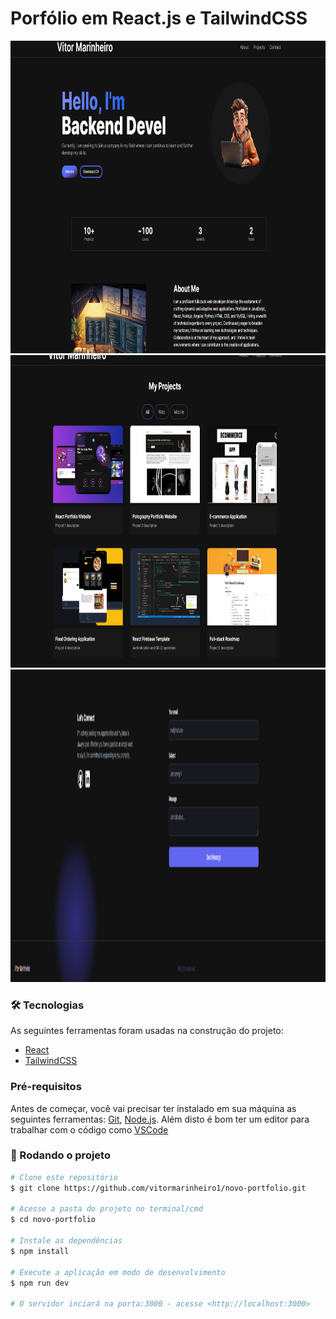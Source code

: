 # Porfólio em React.js e TailwindCSS
<img height="500" src="/public/images/projeto.png">
<img height="500" src="/public/images/projeto2.png">
<img height="500" src="/public/images/projeto3.png">

### 🛠 Tecnologias

As seguintes ferramentas foram usadas na construção do projeto:
- [React](https://pt-br.reactjs.org/)
- [TailwindCSS](https://tailwindcss.com/)


### Pré-requisitos

Antes de começar, você vai precisar ter instalado em sua máquina as seguintes ferramentas:
[Git](https://git-scm.com), [Node.js](https://nodejs.org/en/).
Além disto é bom ter um editor para trabalhar com o código como [VSCode](https://code.visualstudio.com/)

### 🎲 Rodando o projeto

```bash
# Clone este repositório
$ git clone https://github.com/vitormarinheiro1/novo-portfolio.git

# Acesse a pasta do projeto no terminal/cmd
$ cd novo-portfolio

# Instale as dependências
$ npm install

# Execute a aplicação em modo de desenvolvimento
$ npm run dev

# O servidor inciará na porta:3000 - acesse <http://localhost:3000>
```

